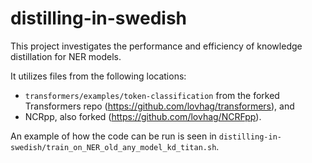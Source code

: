 # distilling-in-swedish
This project investigates the performance and efficiency of knowledge distillation for NER models.

It utilizes files from the following locations:
* `transformers/examples/token-classification` from the forked Transformers repo (https://github.com/lovhag/transformers), and
* NCRpp, also forked (https://github.com/lovhag/NCRFpp).

An example of how the code can be run is seen in `distilling-in-swedish/train_on_NER_old_any_model_kd_titan.sh`.
